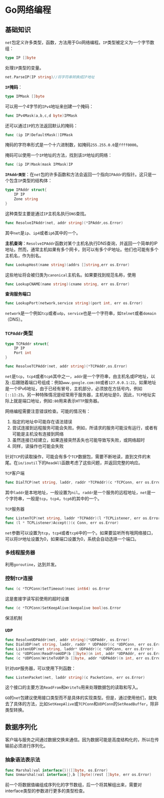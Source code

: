 # Go网络编程

## 基础知识

`net`包定义许多类型，函数，方法用于Go网络编程。`IP`类型被定义为一个字节数组：

~~~go
type IP []byte
~~~

处理`IP`类型的变量。

~~~GO
net.ParseIP(IP string)//将字符串转换成IP地址
~~~

**`IP`掩码**：

~~~go
type IPMask	[]byte
~~~

可以用一个4字节的`IPv4`地址来创建一个掩码：

~~~go
func IPv4Mask(a,b,c,d byte)IPMask
~~~

还可以通过`IP`的方法返回默认的掩码：

~~~go
func (ip IP)DefaultMask()IPMask
~~~

掩码的字符串形式是一个十六进制数，如掩码`255.255.0.0`是`ffff0000`。

掩码可以使用一个`IP`地址的方法，找到该`IP`地址的网络：

~~~go
func (ip IP)Mask(mask IPMask)IP
~~~

**`IPAddr类型`**：在`net`包的许多函数和方法会返回一个指向`IPAddr`的指针。这只是一个包含`IP`类型的结构体：

~~~go
type IPAddr struct{ 
    IP IP
    Zone string
}
~~~

这种类型主要是通过`IP`主机名执行`DNS`查找。

~~~go
func ResolveIPAddr(net, addr string)(*IPAddr,os.Error)
~~~

其中`net`是`ip`、`ip4`或者`ip6`其中的一个。

**主机查询**：`ResolveIPAddr`函数对某个主机名执行DNS查询，并返回一个简单的IP地址。然而，通常主机如果有多个网卡，则可以有多个IP地址。他们也可能有多个主机名，作为别名。

~~~go
func LookupHost(name string)(addrs []string,err os.Error)
~~~

这些地址将会被归类为`canonical`主机名。如果要找到规范名称，使用

~~~go
func LookupCNAME(name string)(cname string, err os.Error)
~~~

**查询服务端口**

~~~go
func LookupPort(network,service string)(port int, err os.Error)
~~~

`network`是一个例如`tcp`或者`udp`，`service`也是一个字符串，如`telnet`或者`domain`（DNS）。

### `TCPAddr`类型

~~~go
type TCPAddr struct{
    IP IP
    Port int
}
~~~

~~~go
func ResolveTCPAddr(net, addr string)(*TCPAddr,os.Error)
~~~

`net`是`tcp`，`tcp4`或者`tcp6`其中之一，`addr`是一个字符串，由主机名或IP地址，以及`:`后跟随着端口号组成：例如`www.google.com:80`或者`127.0.0.1:22`。如果地址是一个IPv6地址，由于已经有冒号，主机部分，必须放在方括号内，例如`[::1]:23`。另一种特殊情况是经常用于服务器，主机地址是0，因此，`TCP`地址实际上就是端口地址，例如`:80`用来表示`HTTP`服务器。

网络编程需要注意错误检查。可能的情况有：

1. 指定的地址中可能存在语法错误
2. 尝试连接到远程服务可能会失败。例如，所请求的服务可能没有运行，或者有可能是主机没有连接到网络
3. 虽然连接已经建立，如果连接突然丢失也可能导致写失败，或网络超时
4. 同样，读操作也可能会失败

针对`TCP`的读取操作，可能会有多个`TCP`数据包，需要不断地读，直到文件的末尾。在`io/ioutil`下的`ReadAll`函数考虑了这些问题，并返回完整的响应。

`TCP`客户端

~~~go
func DialTCP(net string, laddr, raddr *TCPAddr)(c *TCPConn, err os.Error)
~~~

其中`laddr`是本地地址，一般设置为`nil`。`raddr`是一个服务的远程地址，`net`是一个字符串，一般是`tcp`，`tcp4`，`tcp6`的其中的一个。

`TCP`服务器

~~~go
func ListenTCP(net string, laddr *TCPAddr)(l *TCPListener, err os.Error)
func (l * TCPListener)Accept()(c Conn, err os.Error) 
~~~

`net`参数可以设置为`tcp`，`tcp4`或者`tcp6`中的一个。如果要监听所有哦网络接口，可以将`IP`地址设置为0，如果端口设置为0，系统会自动选择一个端口。

### 多线程服务器

利用`goroutine`，达到并发。

### 控制`TCP`连接

~~~go
func (c *TCPConn)SetTimeout(nsec int64) os.Error
~~~

这是套接字读写前使用的超时设置

~~~go
func (c *TCPConn)SetKeepAlive(keepalive bool)os.Error
~~~

保活机制

### `UDP`

~~~go
func ResolveUDPAddr(net, addr string)(*UDPAddr, os.Error)
func DialUDP(net string, laddr, raddr * UDPAddr)(c *UDPConn, err os.Erro)
func ListenUDP(net string, laddr* UDPAddr)(c *UDPConn, err os.Error)
func (c *UDPConn)ReadFromUDP(b []byte)(n int, addr *UDPAddr, err os.Error)
func (c *UDPConn)WriteToUDP(b []byte, addr *UDPAddr)(n int, err os.Error)
~~~

针对`UDP`服务器，可以使用下列函数：

~~~go
func ListenPacket(net, laddr string)(c PacketConn, err os.Error)
~~~

这个接口的主要方法`ReadFrom`和`WriteTo`用来处理数据包的读取和写入。

`GO`的`net`包建议使用接口类型而不是具体的实现类型。但是，通过使用他们，就失去了具体的方法，比如`SetKeepAlive`或`TCPConn`和`UDPConn`的`SetReadBuffer`，除非类型转换。

## 数据序列化

客户端与服务之间通过数据交换来通信。因为数据可能是高度结构化的，所以在传输前必须进行序列化。

### 抽象语法表示法

~~~go
func Marshal(val interface{})([]byte, os.Error)
func Unmarshal(val interface{},b []byte)(rest []byte, err os.Error)
~~~

前一个将数据值编组成序列化的字节数组，后一个将其解组出来，需要对interface类型的参数进行更多的类型检查。